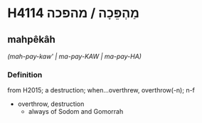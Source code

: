 # H4114 מַהְפֵּכָה / מהפכה

## mahpêkâh

_(mah-pay-kaw' | ma-pay-KAW | ma-pay-HA)_

### Definition

from H2015; a destruction; when...overthrew, overthrow(-n); n-f

- overthrow, destruction
  - always of Sodom and Gomorrah
